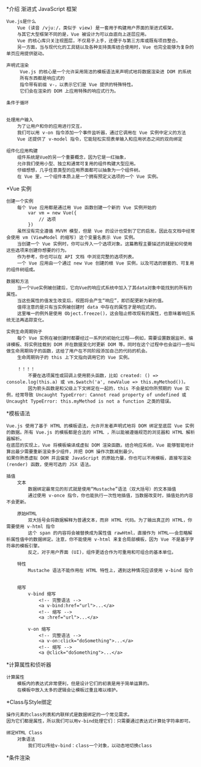 *介绍     渐进式  JavaScript 框架

    Vue.js是什么
        Vue (读音 /vjuː/，类似于 view) 是一套用于构建用户界面的渐进式框架。
        与其它大型框架不同的是，Vue 被设计为可以自底向上逐层应用。
        Vue 的核心库只关注视图层，不仅易于上手，还便于与第三方库或既有项目整合。
        另一方面，当与现代化的工具链以及各种支持类库结合使用时，Vue 也完全能够为复杂的单页应用提供驱动。
          
    声明式渲染
         Vue.js 的核心是一个允许采用简洁的模板语法来声明式地将数据渲染进 DOM 的系统
         所有东西都是响应式的
         指令带有前缀 v-，以表示它们是 Vue 提供的特殊特性。
         它们会在渲染的 DOM 上应用特殊的响应式行为。
         
    条件于循环
         
        
    处理用户输入
        为了让用户和你的应用进行交互，
        我们可以用 v-on 指令添加一个事件监听器，通过它调用在 Vue 实例中定义的方法
        Vue 还提供了 v-model 指令，它能轻松实现表单输入和应用状态之间的双向绑定
        
    组件化应用构建
        组件系统是Vue的另一个重要概念，因为它是一红抽象，
        允许我们使用小型、独立和通常可复用的组件构建大型应用。
        仔细想想，几乎任意类型的应用界面都可以抽象为一个组件树。
        在 Vue 里，一个组件本质上是一个拥有预定义选项的一个 Vue 实例。
        
        
        
*Vue 实例
    
    创建一个实例
        每个 Vue 应用都是通过用 Vue 函数创建一个新的 Vue 实例开始的
            var vm = new Vue({
                // 选项
            })
        虽然没有完全遵循 MVVM 模型，但是 Vue 的设计也受到了它的启发。因此在文档中经常会使用 vm (ViewModel 的缩写) 这个变量名表示 Vue 实例。
        当创建一个 Vue 实例时，你可以传入一个选项对象。这篇教程主要描述的就是如何使用这些选项来创建你想要的行为。
        作为参考，你也可以在 API 文档 中浏览完整的选项列表。
        一个 Vue 应用由一个通过 new Vue 创建的根 Vue 实例，以及可选的嵌套的、可复用的组件树组成。
    
    数据和方法
        当一个Vue实例被创建后，它向Vue的响应式系统中加入了其data对象中能找到的所有的属性。
        当这些属性的值发生改变后，视图将会产生“响应”，即匹配更新为新的值。
        值得注意的是只有当实例被创建时 data 中存在的属性才是响应式的。 
        这里唯一的例外是使用 Object.freeze()，这会阻止修改现有的属性，也意味着响应系统无法再追踪变化。
    
    实例生命周期钩子
        每个 Vue 实例在被创建时都要经过一系列的初始化过程——例如，需要设置数据监听、编译模板、将实例挂载到 DOM 并在数据变化时更新 DOM 等。同时在这个过程中也会运行一些叫做生命周期钩子的函数，这给了用户在不同阶段添加自己的代码的机会。 
        生命周期钩子的 this 上下文指向调用它的 Vue 实例。  
        
        ！！！！
            不要在选项属性或回调上使用箭头函数，比如 created: () => console.log(this.a) 或 vm.$watch('a', newValue => this.myMethod())。
            因为箭头函数是和父级上下文绑定在一起的，this 不会是如你所预期的 Vue 实例，经常导致 Uncaught TypeError: Cannot read property of undefined 或 Uncaught TypeError: this.myMethod is not a function 之类的错误。
    
    
*模板语法
    
    Vue.js 使用了基于 HTML 的模板语法，允许开发者声明式地将 DOM 绑定至底层 Vue 实例的数据。所有 Vue.js 的模板都是合法的 HTML ，所以能被遵循规范的浏览器和 HTML 解析器解析。
    在底层的实现上，Vue 将模板编译成虚拟 DOM 渲染函数。结合响应系统，Vue 能够智能地计算出最少需要重新渲染多少组件，并把 DOM 操作次数减到最少。
    如果你熟悉虚拟 DOM 并且偏爱 JavaScript 的原始力量，你也可以不用模板，直接写渲染 (render) 函数，使用可选的 JSX 语法。
    
    插值
        文本
            数据绑定最常见的形式就是使用“Mustache”语法（双大括号）的文本插值
            通过使用 v-once 指令，你也能执行一次性地插值，当数据改变时，插值处的内容不会更新。
        
        原始HTML
            双大括号会将数据解释为普通文本，而非 HTML 代码。为了输出真正的 HTML，你需要使用 v-html 指令
            这个 span 的内容将会被替换成为属性值 rawHtml，直接作为 HTML——会忽略解析属性值中的数据绑定。注意，你不能使用 v-html 来复合局部模板，因为 Vue 不是基于字符串的模板引擎。
            反之，对于用户界面 (UI)，组件更适合作为可重用和可组合的基本单位。
        
        特性
            Mustache 语法不能作用在 HTML 特性上，遇到这种情况应该使用 v-bind 指令
            
            
        缩写
            v-bind 缩写
                <!-- 完整语法 -->
                <a v-bind:href="url">...</a>
                <!-- 缩写 -->
                <a :href="url">...</a>
            
            v-on 缩写
                <!-- 完整语法 -->
                <a v-on:click="doSomething">...</a>
                <!-- 缩写 -->
                <a @click="doSomething">...</a> 


*计算属性和侦听器 
    
    计算属性
        模板内的表达式非常便利，但是设计它们的初衷是用于简单运算的。
        在模板中放入太多的逻辑会让模板过重且难以维护。



*Class与Style绑定

    操作元素的class列表和内联样式是数据绑定的一个常见需求。
    因为它们都是属性，所以我们可以用v-bind处理它们：只需要通过表达式计算处字符串即可。

    绑定HTML Class
        对象语法
            我们可以传给v-bind：class一个对象，以动态地切换class


*条件渲染

